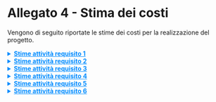
# Allegato 4 - Stima dei costi


Vengono di seguito riportate le stime dei costi per la realizzazione del progetto.

<details>
<summary markdown='span' style="cursor: pointer; text-decoration:underline; color:#008CFF;">
    <strong>Stime attività requisito 1</strong>
</summary>

**Attività 1** Progettazione, inizializzazione e configurazione dei workspace

**Attività 1.1** Creazione della struttura del repository Git

| Stime   | Luca Cantagallo | Daniel Capannini | Developer | Media | Mediana | 3 point method |
| ------- |-----------------|------------------|-----------|-------|---------|----------------|
| Round 1 | 4               | 5                | 5         | 4,66  | 5       | 5,00           |
| Round 2 | 5               | 5                | 5         | 5,00  | 5,00    | 5,00           |

| Unità di misura   | Unità |
| ----------------- |-------|
| Risorse assegnate | 2     |
| Durata stimata    | 3     |

**Attività 1.2** Integrazione plugin sbt

**Attività 1.2.1** Inizializzazione progetto sbt con supporto Scala 3

| Stime   | Luca Cantagallo | Daniel Capannini | Developer | Media | Mediana | 3 point method |
| ------- | ------------ |------------------|-----------|-------|---------|---------------|
| Round 1 | 3            | 8                | 3         | 4,67  | 3       | 4,94          |
| Round 2 | 4            | 6                | 4         | 4,67  | 4       | 4,94          |
| Round 3 | 5            | 5                | 5         | 5     | 5       | 5             |

| Unità di misura   | Unità |
| ----------------- |-------|
| Risorse assegnate | 2     |
| Durata stimata    | 3     |

**Attività 1.2.2** Configurazione file build.sbt

| Stime   | Luca Cantagallo | Daniel Capannini | Developer | Media | Mediana | 3 point method |
| ------- |-----------------|------------------|-----------|-------|---------|----------------|
| Round 1 | 2               | 2                | 2         | 2     | 2       | 2              |

| Unità di misura   | Unità |
| ----------------- |-------|
| Risorse assegnate | 1     |
| Durata stimata    | 2     |

**Attività 1.2.3** Aggiunta delle dipendenze principali per test e export

| Stime   | Luca Cantagallo | Daniel Capannini | Developer | Media | Mediana | 3 point method |
| ------- |-----------------|------------------|-----------|-------|---------|----------------|
| Round 1 | 3               | 4                | 3         | 3,33  | 3       | 3,33           |
| Round 2 | 3               | 3                | 3         | 3     | 3       | 3              |

| Unità di misura   | Unità |
| ----------------- |-------|
| Risorse assegnate | 2     |
| Durata stimata    | 2     |



**Attività 1.3** Configurazione CI/CD (GitHub Actions)

**Attività 1.3.1** Build e compilazione

| Stime   | Luca Cantagallo | Daniel Capannini | Developer | Media | Mediana | 3 point method |
| ------- |-----------------|------------------|-----------|-------|---------|----------------|
| Round 1 | 2               | 2                | 2         | 2     | 2       | 2              |

| Unità di misura   | Unità |
| ----------------- |-------|
| Risorse assegnate | 1     |
| Durata stimata    | 2     |

**Attività 1.3.2** Test automatici

| Stime   | Luca Cantagallo | Daniel Capannini | Developer | Media | Mediana | 3 point method |
| ------- |-----------------|------------------|-----------|-------|---------|----------------|
| Round 1 | 2               | 2                | 2         | 2     | 2       | 2              |

| Unità di misura   | Unità |
| ----------------- |-------|
| Risorse assegnate | 1     |
| Durata stimata    | 2     |

**Attività 1.3.3** Generazione documentazione

| Stime   | Luca Cantagallo | Daniel Capannini | Developer | Media | Mediana | 3 point method |
| ------- |-----------------|------------------|-----------|-------|---------|----------------|
| Round 1 | 2               | 2                | 2         | 2     | 2       | 2              |

| Unità di misura   | Unità |
| ----------------- |-------|
| Risorse assegnate | 1     |
| Durata stimata    | 2     |

**Attività 1.3.4** Deploy e rilascio versionato

| Stime   | Luca Cantagallo | Daniel Capannini | Developer | Media | Mediana | 3 point method |
| ------- |-----------------|------------------|-----------|-------|---------|----------------|
| Round 1 | 2               | 2                | 2         | 2     | 2       | 2              |

| Unità di misura   | Unità |
| ----------------- |-------|
| Risorse assegnate | 1     |
| Durata stimata    | 2     |

</details>

<details>
<summary markdown='span' style="cursor: pointer; text-decoration:underline; color:#008CFF;">
    <strong>Stime attività requisito 2</strong>
</summary>

**Attività 2** Progettazione e implementazione della libreria core

**Attività 2.1** Implementazione dei modelli documentali

**Attività 2.1.1** elementi principali del documento

**Attività 2.1.1.1** Metadata

| Stime   | Luca Cantagallo | Daniel Capannini | Developer | Media | Mediana | 3 point method |
| ------- |-----------------|------------------|----------|-------|------|----------------|
| Round 1 | 3               | 5                | 5        | 4,33  | 5    | 4,67           |
| Round 2 | 4               | 5                | 4        | 4,33  | 4    | 4,16         |

| Unità di misura   | Unità |
| ----------------- |-------|
| Risorse assegnate | 1     |
| Durata stimata    | 4     |

**Attività 2.1.1.2** Content

| Stime   | Luca Cantagallo | Daniel Capannini | Developer | Media | Mediana | 3 point method |
| ------- |-----------------|------------------|----------|-------|------|----------------|
| Round 1 | 3               | 5                | 5        | 4,33  | 5    | 4,67           |
| Round 2 | 5               | 4                | 4        | 4,33  | 4    | 4,16         |

| Unità di misura   | Unità |
| ----------------- |-------|
| Risorse assegnate | 1     |
| Durata stimata    | 4     |

**Attività 2.1.1.3** Title

| Stime   | Luca Cantagallo | Daniel Capannini | Developer | Media | Mediana | 3 point method |
| ------- |-----------------|------------------|-----------|-------|--------|----------------|
| Round 1 | 2               | 2                | 3         | 2,33  | 2      | 2,16           |
| Round 2 | 2               | 2                | 2         | 2     | 2      | 2              |

| Unità di misura   | Unità |
| ----------------- | ---- |
| Risorse assegnate | 1    |
| Durata stimata    | 2    |

**Attività 2.1.1.4** Text

| Stime   | Luca Cantagallo | Daniel Capannini | Developer | Media | Mediana | 3 point method |
| ------- |-----------------|------------------|-----------|-------|--------|----------------|
| Round 1 | 2               | 2                | 3         | 2,33  | 2      | 2,16           |
| Round 2 | 2               | 2                | 2         | 2     | 2      | 2              |

| Unità di misura   | Unità |
| ----------------- | ---- |
| Risorse assegnate | 1    |
| Durata stimata    | 2    |

**Attività 2.1.1.5** Table

| Stime   | Luca Cantagallo | Daniel Capannini | Developer | Media | Mediana | 3 point method |
| ------- |-----------------|------------------|-----------|------|---------|----------------|
| Round 1 | 10              | 10               | 12        | 10,66 | 10      | 10.33          |
| Round 2 | 11              | 11               | 11        | 11   | 11      | 11             |

| Unità di misura   | Unità |
| ----------------- |-------|
| Risorse assegnate | 2     |
| Durata stimata    | 6     |

**Attività 2.1.1.6** Section

| Stime   | Luca Cantagallo | Daniel Capannini | Developer | Media | Mediana | 3 point method |
| ------- |-----------------|------------------|-----------|-------|---------|----------------|
| Round 1 | 3               | 5                | 8         | 5,33  | 5       | 5,16           |
| Round 2 | 5               | 5                | 6         | 5,33  | 5       | 5,16           |

| Unità di misura   | Unità |
| ----------------- |-------|
| Risorse assegnate | 1     |
| Durata stimata    | 5     |

**Attività 2.1.1.7** Subsection

| Stime   | Luca Cantagallo | Daniel Capannini | Developer | Media | Mediana | 3 point method |
| ------- |-----------------|------------------|-----------|-------|---------|----------------|
| Round 1 | 3               | 5                | 8         | 5,33  | 5       | 5,16           |
| Round 2 | 5               | 5                | 6         | 5,33  | 5       | 5,16           |

| Unità di misura   | Unità |
| ----------------- |-------|
| Risorse assegnate | 1     |
| Durata stimata    | 5     |

**Attività 2.1.1.8** Listing

| Stime   | Luca Cantagallo | Daniel Capannini | Developer | Media | Mediana | 3 point method |
| ------- | --------------- | ---------------- | --------- | ----- | ------- | -------------- |
| Round 1 | 3               | 5                | 20        | 9,33  | 5       | 10,06          |
| Round 2 | 12              | 12               | 14        | 12,67 | 12      | 12,78          |
| Round 3 | 12              | 12               | 13        | 12,33 | 12      | 12,39          |

| Unità di misura   | Unità |
| ----------------- | ----- |
| Risorse assegnate | 1     |
| Durata stimata    | 12    |

**Attività 2.1.1.9** Image

| Stime   | Luca Cantagallo | Daniel Capannini | Developer | Media | Mediana | 3 point method |
| ------- |-----------------|------------------|-----------|-------|---------|----------------|
| Round 1 | 8               | 5                | 3         | 5,33  | 5       | 5,16           |
| Round 2 | 5               | 5                | 6         | 5,33  | 5       | 5,16           |

| Unità di misura   | Unità |
| ----------------- |-------|
| Risorse assegnate | 1     |
| Durata stimata    | 5     |


**Attività 2.1.2** Ogni elemento implementa renderStyle (genera CSS) e render (genera HTML)

| Stime   | Luca Cantagallo | Daniel Capannini | Developer | Media | Mediana | 3 point method |
| ------- |-----------------|------------------|-----------|-------|---------|----------------|
| Round 1 | 5               | 3                | 8         | 5,33  | 5       | 5,16           |
| Round 2 | 5               | 6                | 5         | 5,33  | 5       | 5,16           |

| Unità di misura   | Unità |
| ----------------- |-------|
| Risorse assegnate | 1     |
| Durata stimata    | 5     |

---

**Attività 2.2** Modellazione e struttura interna

**Attività 2.2.1** Definizione e implementazione dei builder

**Attività 2.2.1.1** MetadataBuilder

| Stime   | Luca Cantagallo | Daniel Capannini | Developer | Media | Mediana | 3 point method |
| ------- | --------------- | ---------------- | --------- | ----- | ------- | -------------- |
| Round 1 | 3               | 5                | 20        | 9,33  | 5       | 10,06          |
| Round 2 | 12              | 12               | 14        | 12,67 | 12      | 12,78          |
| Round 3 | 12              | 12               | 13        | 12,33 | 12      | 12,39          |

| Unità di misura   | Unità |
| ----------------- | ----- |
| Risorse assegnate | 1     |
| Durata stimata    | 12    |

**Attività 2.2.1.2** TitleBuilder

| Stime   | Luca Cantagallo | Daniel Capannini | Developer | Media | Mediana | 3 point method |
| ------- |-----------------|------------------|-----------|-------|---------|----------------|
| Round 1 | 4               | 4                | 3         | 3,67  | 4       | 3,83           |

| Unità di misura   | Unità |
| ----------------- |-------|
| Risorse assegnate | 1     |
| Durata stimata    | 4     |

**Attività 2.2.1.3** TextBuilder

| Stime   | Luca Cantagallo | Daniel Capannini | Developer | Media | Mediana | 3 point method |
| ------- |-----------------|------------------|-----------|-------|---------|----------------|
| Round 1 | 4               | 4                | 3         | 3,67  | 4       | 3,83           |

| Unità di misura   | Unità |
| ----------------- |-------|
| Risorse assegnate | 1     |
| Durata stimata    | 4     |

**Attività 2.2.1.4** TableBuilder

| Stime   | Luca Cantagallo | Daniel Capannini | Developer | Media | Mediana | 3 point method |
| ------- |-----------------|------------------|-----------|-------|---------|----------------|
| Round 1 | 15              | 14               | 17        | 15,33 | 15      | 15,16          |
| Round 2 | 15              | 15               | 16        | 15,33 | 15      | 15,16         |

| Unità di misura   | Unità |
| ----------------- |-------|
| Risorse assegnate | 2     |
| Durata stimata    | 8     |

**Attività 2.2.1.5** SectionBuilder

| Stime   | Luca Cantagallo | Daniel Capannini | Developer | Media | Mediana | 3 point method |
| ------- |-----------------|------------------|-----------|-------|---------|----------------|
| Round 1 | 8               | 6                | 6         | 6,67  | 6       | 6,33           |
| Round 2 | 7               | 7                | 6         | 6,67 | 7       | 6,83           |

| Unità di misura   | Unità |
| ----------------- |-------|
| Risorse assegnate | 1     |
| Durata stimata    | 7     |

**Attività 2.2.1.6** SubsectionBuilder

| Stime   | Luca Cantagallo | Daniel Capannini | Developer | Media | Mediana | 3 point method |
| ------- |-----------------|------------------|-----------|-------|---------|----------------|
| Round 1 | 8               | 6                | 6         | 6,67  | 6       | 6,33           |
| Round 2 | 7               | 7                | 6         | 6,67 | 7       | 6,83           |

| Unità di misura   | Unità |
| ----------------- |-------|
| Risorse assegnate | 1     |
| Durata stimata    | 7     |

**Attività 2.2.1.7** ListingBuilder

| Stime   | Luca Cantagallo | Daniel Capannini | Developer | Media | Mediana | 3 point method |
| ------- |-----------------|------------------|-----------|-------|---------|----------------|
| Round 1 | 20              | 15               | 17        | 17,33 | 17      | 17,16          |
| Round 2 | 17              | 17               | 17        | 17    | 17      | 17             |

| Unità di misura   | Unità |
| ----------------- |-------|
| Risorse assegnate | 2     |
| Durata stimata    | 9     |

**Attività 2.2.1.8** ImageBuilder

| Stime   | Luca Cantagallo | Daniel Capannini | Developer | Media | Mediana | 3 point method |
| ------- |-----------------|------------------|-----------|-------|---------|----------------|
| Round 1 | 6               | 6                | 7         | 6,33  | 6       | 6,16           |

| Unità di misura   | Unità |
| ----------------- |-------|
| Risorse assegnate | 1     |
| Durata stimata    | 6     |

**Attività 2.2.1.9** ContentBuilder

| Stime   | Luca Cantagallo | Daniel Capannini | Developer | Media | Mediana | 3 point method |
| ------- |-----------------|------------------|-----------|-------|---------|----------------|
| Round 1 | 6               | 7                | 6         | 6,33  | 6       | 6,16           |

| Unità di misura   | Unità |
| ----------------- |-------|
| Risorse assegnate | 1     |
| Durata stimata    | 6     |

**Attività 2.2.2** Costruzione del grafo documentale ricorsivo tramite builder

| Stime   | Luca Cantagallo | Daniel Capannini | Developer | Media | Mediana | 3 point method |
| ------- |-----------------|------------------|-----------|-------|---------|----------------|
| Round 1 | 5               | 5                | 20        | 10    | 5       | 7,5            |
| Round 2 | 8               | 8                | 12        | 9,3   | 8       | 8,67           |
| Round 3 | 8               | 8                | 9         | 8,33  | 12      | 8,16           |

| Unità di misura   | Unità |
| ----------------- |-------|
| Risorse assegnate | 1     |
| Durata stimata    | 8     |

---

**Attività 2.3** Gestione degli stili e template

**Attività 2.3.1** Definizione del modello Style con attributi (font, colore, margini, ecc.)

| Stime   | Luca Cantagallo | Daniel Capannini | Developer | Media | Mediana | 3 point method |
| ------- | --------------- | ---------------- | --------- | ----- | ------- | -------------- |
| Round 1 | 20              | 25               | 35        | 26,67 | 25      | 26,94          |
| Round 2 | 26              | 30               | 33        | 29,67 | 30      | 29,61          |
| Round 3 | 30              | 30               | 32        | 30,67 | 30      | 30,78          |

| Unità di misura   | Unità |
| ----------------- |-------|
| Risorse assegnate | 2     |
| Durata stimata    | 16    |

**Attività 2.3.2** Applicazione dei valori di default da template

| Stime   | Luca Cantagallo | Daniel Capannini | Developer | Media | Mediana | 3 point method |
| ------- |-----------------| -------------- | --------- |-------|---------|----------------|
| Round 1 | 15              | 13             | 12        | 13,33 | 13      | 13,16          |
| Round 2 | 13              | 13             | 13        | 13    | 13      | 13             |

| Unità di misura   | Unità |
| ----------------- | ----- |
| Risorse assegnate | 1     |
| Durata stimata    | 13    |

**Attività 2.3.3** Override locale o globale tramite DSL

| Stime   | Luca Cantagallo | Daniel Capannini | Developer | Media | Mediana | 3 point method |
| ------- |-----------------|------------------|-----------|-------|---------|----------------|
| Round 1 | 8               | 10               | 10        | 9,33  | 10      | 9,66           |
| Round 2 | 10              | 9                | 10        | 9,67  | 10      | 9,83           |

| Unità di misura   | Unità |
| ----------------- |-------|
| Risorse assegnate | 1     |
| Durata stimata    | 10    |

---

**Attività 2.4** Rendering del documento

**Attività 2.4.1** Fase 1: generazione CSS (`renderStyle`)

| Stime   | Luca Cantagallo | Daniel Capannini | Developer | Media | Mediana | 3 point method |
| ------- | --------------- | ---------------- | --------- | ----- | ------- | -------------- |
| Margini | 12,5            | 13,5             | 13        | 13,00 | 13      | 13,00          |
| Allineamento | 17         | 19               | 19        | 18,33 | 19      | 18,22          |
| ColUnità | 9               | 10               | 10-12     | 9,67  | 10      | 9,61           |

| Unità di misura   | Unità |
| ----------------- | ----- |
| Risorse assegnate | 1     |
| Durata stimata    | 19    |

**Attività 2.4.2** Fase 2: generazione HTML (`render`)

| Stime          | Luca Cantagallo | Daniel Capannini | Developer | Media | Mediana | 3 point method |
|----------------|-----------------|------------------|-----------|-------|---------|----------------|
| Margini        | 15,5            | 13,5             | 15        | 14,67 | 15      | 14,83          |
| Allineamento   | 20              | 19               | 22        | 20,33 | 20      | 20,16          |
| ColUnità       | 21              | 20               | 21        | 20,67 | 21      | 20,83          |

| Unità di misura   | Unità |
| ----------------- |-------|
| Risorse assegnate | 2     |
| Durata stimata    | 11    |


**Attività 2.4.3** Esportazione nei formati richiesti (da HTML a PDF, DOCX, Markdown)

**Attività 2.4.3.1** Salvataggio opzionale, apertura automatica del file generato

</details>


<details>
<summary markdown='span' style="cursor: pointer; text-decoration:underline; color:#008CFF;">
    <strong>Stime attività requisito 3</strong>
</summary>

**Attività 3** Interfaccia e sintassi DSL

**Attività 3.1** Definizione delle funzioni pubbliche

| Stime   | Luca Cantagallo | Daniel Capannini | Developer | Media | Mediana | 3 point method |
| ------- |-----------------|------------------|-----------|-------|---------|----------------|
| Round 1 | 5               | 5                | 5         | 5     | 5       | 5              |

| Unità di misura   | Unità |
| ----------------- |-------|
| Risorse assegnate | 3     |
| Durata stimata    | 5     |

---

**Attività 3.2** Gestione gerarchica dei contesti (es. subsection solo in section)

| Stime   | Luca Cantagallo | Daniel Capannini | Developer | Media | Mediana | 3 point method |
|---------|-----------------|------------------|-----------|-------|---------|----------------|
| Round 1 | 18              | 9                | 18        | 15    | 18      | 16,5           |
| Round 2 | 17              | 16               | 17        | 16,67 | 17      | 16,83          |

| Unità di misura   | Unità |
| ----------------- |-------|
| Risorse assegnate | 1     |
| Durata stimata    | 17    |

---

**Attività 3.3** Validazione statica tramite refinement types

**Attività 3.3.1** Controllo su valori ammessi (es. font validi)

| Stime   | Luca Cantagallo | Daniel Capannini | Developer | Media | Mediana | 3 point method |
| ------- |-----------------|------------------|-----------|-------|---------|----------------|
| Round 1 | 8               | 8                | 8         | 8     | 8       | 8              |

| Unità di misura   | Unità |
| ----------------- |-------|
| Risorse assegnate | 1     |
| Durata stimata    | 8     |

**Attività 3.3.2** Controllo sulla posizione e struttura degli elementi

| Stime   | Luca Cantagallo | Daniel Capannini | Developer | Media | Mediana | 3 point method |
| ------- |-----------------|------------------|----------|-------|---------|----------------|
| Round 1 | 6               | 7                | 4        | 5,67  | 5       | 5,83           |
| Round 2 | 6               | 6                | 6        | 6     | 6       | 6              |

| Unità di misura   | Unità |
| ----------------- |------|
| Risorse assegnate | 1    |
| Durata stimata    | 6    |

---

**Attività 3.4** Gestione degli errori

**Attività 3.4.1** Messaggi a compile-time chiari e bloccanti

| Stime   | Luca Cantagallo | Daniel Capannini | Developer | Media | Mediana | 3 point method |
| ------- |-----------------|------------------|-----------|-------|---------|----------------|
| Round 1 | 15              | 12               | 4         | 10,33 | 12      | 11,16          |
| Round 2 | 13              | 12               | 12        | 12,33 | 12      | 12,16          |

| Unità di misura   | Unità |
| ----------------- |-------|
| Risorse assegnate | 1     |
| Durata stimata    | 12    |

**Attività 3.4.2** Fallback su valori di default se semanticamente coerenti

| Stime   | Luca Cantagallo | Daniel Capannini | Developer | Media | Mediana | 3 point method |
| ------- |-----------------|------------------|-----------|-------|---------|----------------|
| Round 1 | 10              | 15               | 15        | 13,33 | 15      | 14,16          |
| Round 2 | 14              | 15               | 14        | 14,33 | 14      | 14,16          |

| Unità di misura   | Unità |
| ----------------- |-------|
| Risorse assegnate | 1     |
| Durata stimata    | 14    |

</details>

<details>
<summary markdown='span' style="cursor: pointer; text-decoration:underline; color:#008CFF;">
    <strong>Stime attività requisito 4</strong>
</summary>

**Attività 4** Sistema di template e layout documentale

**Attività 4.1** Progettazione di uno o più template predefiniti

**Attività 4.1.1** Scelta coerente di font, margini, colori e allineamento

| Stime   | Luca Cantagallo | Daniel Capannini | Developer | Media | Mediana | 3 point method |
| ------- | ------------ | ------------------ | -------------- | ----- | ------- | -------------- |
| Round 1 | 6            | 6                  | 7              | 6,33  | 6       | 6,39           |
| Round 2 | 6            | 6,5                | 7              | 6,50  | 6,5     | 6,50           |

| Unità di misura   | Unità |
| ----------------- | --- |
| Risorse assegnate | 1   |
| Durata stimata    | 6,5 |

**Attività 4.1.2** Scelta template di default

| Stime   | Luca Cantagallo | Daniel Capannini | Developer | Media | Mediana | 3 point method |
| ------- |-----------------|------------------|-----------|-------|---------|----------------|
| Round 1 | 8               | 8                | 9         | 8,33  | 8       | 8,39           |
| Round 2 | 8               | 8,5              | 9         | 8,50  | 8,5     | 8,50           |

| Unità di misura   | Unità |
| ----------------- |-------|
| Risorse assegnate | 1     |
| Durata stimata    | 8,5   |

**Attività 4.2** Meccanismo di selezione del template nei metadati

| Stime   | Luca Cantagallo | Daniel Capannini | Developer | Media | Mediana | 3 point method |
| ------- | ------------ | ------------------ | -------------- | ----- | ------- | -------------- |
| Round 1 | 17           | 20                 | 24             | 20,33 | 20      | 20,39          |
| Round 2 | 20           | 21                 | 22             | 21,00 | 21      | 21,00          |

| Unità di misura   | Unità |
| ----------------- | --- |
| Risorse assegnate | 1   |
| Durata stimata    | 21  |

**Attività 4.3** Possibilità di personalizzazione dello stile

**Attività 4.3.1** A livello globale per l'intero documento

| Stime   | Luca Cantagallo | Daniel Capannini | Developer | Media | Mediana | 3 point method |
| ------- | ------------ | ------------------ | -------------- | ----- | ------- | -------------- |
| Round 1 | 6            | 6                  | 5              | 5,67  | 6       | 5,61           |
| Round 2 | 5,5          | 6                  | 5,5            | 5,67  | 5,5     | 5,69           |

| Unità di misura   | Unità |
| ----------------- | --- |
| Risorse assegnate | 1   |
| Durata stimata    | 5,5 |

**Attività 4.3.2** A livello locale per singoli elementi

| Stime   | Luca Cantagallo | Daniel Capannini | Developer | Media | Mediana | 3 point method |
| ------- | ------------ | ------------------ | -------------- | ----- | ------- | -------------- |
| Round 1 | 6            | 6                  | 5              | 5,67  | 6       | 5,61           |
| Round 2 | 5,5          | 6                  | 5,5            | 5,67  | 5,5     | 5,69           |

| Unità di misura   | Unità |
| ----------------- | --- |
| Risorse assegnate | 1   |
| Durata stimata    | 5,5 |

**Attività 4.4** Predisposizione per template personalizzati futuri

| Stime   | Luca Cantagallo | Daniel Capannini | Developer | Media | Mediana | 3 point method |
| ------- |-----------------|------------------|-----------|-------|---------|----------------|
| Round 1 | 10              | 18               | 20        | 16,00 | 18      | 15,67          |
| Round 2 | 18              | 18               | 20        | 18,67 | 18      | 18,78          |

| Unità di misura   | Unità |
| ----------------- |-------|
| Risorse assegnate | 1     |
| Durata stimata    | 19    |

</details>

<details>
<summary markdown='span' style="cursor: pointer; text-decoration:underline; color:#008CFF;">
    <strong>Stime attività requisito 5</strong>
</summary>

**Attività 5** Rendering e generazione del documento

**Attività 5.1** Trasformazione DSL → builder → elementi → HTML + CSS

| Stime   | Luca Cantagallo | Daniel Capannini | Developer | Media | Mediana | 3 point method |
| ------- |-----------------|------------------|-----------|-------|---------|----------------|
| Round 1 | 20              | 28               | 20        | 22,67 | 20      | 21,33          |
| Round 2 | 22              | 23               | 23        | 22,67 | 23      | 22,83          |

| Unità di misura   | Unità |
| ----------------- |-------|
| Risorse assegnate | 2     |
| Durata stimata    | 12    |

**Attività 5.2** Gestione del flusso completo di generazione

**Attività 5.2.1** Validazione iniziale con contesti `using` e tipi raffinati con messaggi chiari (compile-time)

| Stime   | Luca Cantagallo | Daniel Capannini | Developer | Media | Mediana | 3 point method |
| ------- |-----------------| ------------------ |-----------|-------|---------|----------------|
| Round 1 | 30              | 24                 | 16        | 23,33 | 24      | 23,67          |
| Round 2 | 23              | 24                 | 22        | 23    | 23      | 23             |

| Unità di misura   | Unità |
| ----------------- |-------|
| Risorse assegnate | 1     |
| Durata stimata    | 23    |

**Attività 5.2.2** Generazione CSS (`renderStyle`)

| Stime   | Luca Cantagallo | Daniel Capannini | Developer | Media | Mediana | 3 point method |
| ------- | ------------ | ------------------ | -------------- | ----- | ------- | -------------- |
| Round 1 | 8            | 4                  | 5              | 5,67  | 5       | 5,78           |
| Round 2 | 7,5          | 7                  | 8              | 7,50  | 7,5     | 7,50           |

| Unità di misura   | Unità |
| ----------------- | --- |
| Risorse assegnate | 1   |
| Durata stimata    | 8   |

**Attività 5.2.3** Generazione HTML (`render`)

| Stime   | Luca Cantagallo | Daniel Capannini | Developer | Media | Mediana | 3 point method |
| ------- | ------------ | ------------------ | -------------- | ----- | ------- | -------------- |
| Round 1 | 5            | 5                  | 6              | 5,33  | 5       | 5,39           |
| Round 2 | 5,5          | 5                  | 6              | 5,50  | 5,5     | 5,50           |
| Round 3 | 5,5          | 5,5                | 6              | 5,67  | 5,5     | 5,69           |

| Unità di misura   | Unità |
| ----------------- | --- |
| Risorse assegnate | 1   |
| Durata stimata    | 6   |

**Attività 5.2.4** Conversione in formato di output richiesto

| Stime   | Luca Cantagallo | Daniel Capannini | Developer | Media | Mediana | 3 point method |
| ------- | ------------ | ------------------ | -------------- | ----- | ------- | -------------- |
| Round 1 | 16           | 12                 | 18             | 15,33 | 16      | 15,22          |
| Round 2 | 14           | 14                 | 15             | 14,33 | 14      | 14,39          |

| Unità di misura   | Unità |
| ----------------- | --- |
| Risorse assegnate | 1   |
| Durata stimata    | 14  |


</details>

<details>
<summary markdown='span' style="cursor: pointer; text-decoration:underline; color:#008CFF;">
    <strong>Stime attività requisito 6</strong>
</summary>

**Attività 6** Integrazione, API pubbliche e usabilità

**Attività 6.1** Esportazione di API Scala pubbliche (solo DSL e configurazione; meccanismi interni nascosti)

| Stime   | Luca Cantagallo | Daniel Capannini | Developer | Media | Mediana | 3 point method |
| ------- | ------------ | ------------------ | -------------- | ----- | ------- | -------------- |
| Round 1 | 6            | 14                 | 10             | 10,00 | 10      | 10,00          |
| Round 2 | 11           | 12                 | 12             | 11,67 | 12      | 11,61          |

| Unità di misura   | Unità |
| ----------------- |-------|
| Risorse assegnate | 3     |
| Durata stimata    | 5     |

**Attività 6.2** Integrazione come plugin sbt (comandi: generateDoc, openDoc, ecc.)

| Stime   | Luca Cantagallo | Daniel Capannini | Developer | Media | Mediana | 3 point method |
| ------- | ------------ | ------------------ | -------------- | ----- | ------- | -------------- |
| Round 1 | 4            | 5                  | 8              | 5,67  | 5       | 5,78           |
| Round 2 | 5            | 5,5                | 7              | 5,83  | 5,5     | 5,89           |
| Round 3 | 6            | 6                  | 6              | 6,00  | 6       | 6,00           |

| Unità di misura   | Unità |
| ----------------- | --- |
| Risorse assegnate | 1   |
| Durata stimata    | 6   |

**Attività 6.3** Compatibilità con pipeline CI/CD

| Stime   | Luca Cantagallo | Daniel Capannini | Developer | Media | Mediana | 3 point method |
| ------- | ------------ | ------------------ | -------------- | ----- | ------- | -------------- |
| Round 1 | 4            | 5                  | 6              | 5,00  | 5       | 5,00           |
| Round 2 | 4,5          | 5,5                | 6              | 5,33  | 5,5     | 5,31           |

| Unità di misura   | Unità |
| ----------------- | --- |
| Risorse assegnate | 1   |
| Durata stimata    | 6   |

**Attività 6.4** Scrittura della documentazione tecnica

**Attività 6.4.1** Scaladoc

| Stime   | Luca Cantagallo | Daniel Capannini | Developer | Media | Mediana | 3 point method |
| ------- |-----------------|------------------|-----------|-------|---------|----------------|
| Round 1 | 7               | 15               | 7         | 9,66  | 7       | 8,33           |
| Round 3 | 9               | 10               | 9         | 9,33  | 9       | 9,16           |

| Unità di misura   | Unità |
| ----------------- |-------|
| Risorse assegnate | 3     |
| Durata stimata    | 3     |

**Attività 6.4.2** Esempi d’uso (README)

| Stime   | Luca Cantagallo | Daniel Capannini | Developer | Media | Mediana | 3 point method |
| ------- |-----------------|------------------| ------------- |-------|---------|----------------|
| Round 1 | 3               | 4                | 4             | 3,67  | 4       | 3,83           |

| Unità di misura   | Unità |
| ----------------- |-------|
| Risorse assegnate | 1     |
| Durata stimata    | 4     |

**Attività 6.5** Testing completo

**Attività 6.5.1** Test unitari con ScalaTest

| Stime   | Luca Cantagallo | Daniel Capannini | Developer | Media | Mediana | 3 point method |
| ------- |-----------------|------------------|-----------|-------|---------|----------------|
| Round 1 | 15              | 17               | 5         | 12,33 | 15      | 13,67          |
| Round 2 | 17              | 17               | 15        | 16,33 | 17      | 16,67          |

| Unità di misura   | Unità |
| ----------------- |-------|
| Risorse assegnate | 3     |
| Durata stimata    | 6     |

**Attività 6.5.2** Test comportamentali con Gherkin + Cucumber

| Stime   | Luca Cantagallo | Daniel Capannini | Developer | Media | Mediana | 3 point method |
| ------- | ------------ | ------------------ | -------------- | ----- | ------- | -------------- |
| Round 1 | 4            | 6                  | 6              | 5,33  | 6       | 5,22           |
| Round 2 | 5            | 6                  | 6              | 5,50  | 5,5     | 5,50           |

| Unità di misura   | Unità |
| ----------------- |-------|
| Risorse assegnate | 3     |
| Durata stimata    | 3     |

**Attività 6.5.3** Test di integrazione su generazione ed export

| Stime   | Luca Cantagallo | Daniel Capannini | Developer | Media | Mediana | 3 point method |
| ------- | ------------ | ------------------ | -------------- | ----- | ------- | -------------- |
| Round 1 | 7            | 8                  | 6              | 7,00  | 7       | 7,00           |
| Round 2 | 7            | 7                  | 7              | 7,00  | 7       | 7,00           |

| Unità di misura   | Unità |
| ----------------- | --- |
| Risorse assegnate | 1   |
| Durata stimata    | 7   |


</details>
